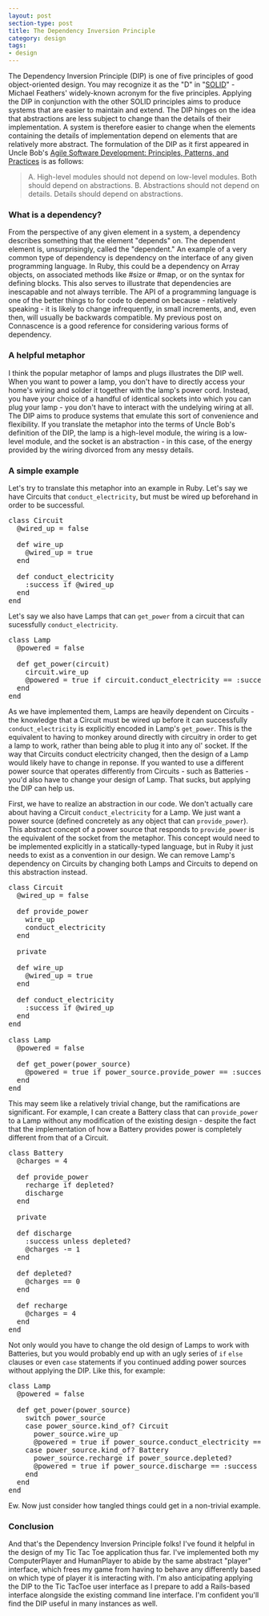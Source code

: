 ```yaml
---
layout: post
section-type: post
title: The Dependency Inversion Principle
category: design
tags:
- design
---
```

The Dependency Inversion Principle (DIP) is one of five principles of good object-oriented design. You may recognize it as the "D" in "[SOLID](https://en.wikipedia.org/wiki/SOLID_(object-oriented_design))" - Michael Feathers' widely-known acronym for the five principles. Applying the DIP in conjunction with the other SOLID principles aims to produce systems that are easier to maintain and extend. The DIP hinges on the idea that abstractions are less subject to change than the details of their implementation. A system is therefore easier to change when the elements containing the details of implementation depend on elements that are relatively more abstract. The formulation of the DIP as it first appeared in Uncle Bob's [Agile Software Development: Principles, Patterns, and Practices](http://www.amazon.com/Software-Development-Principles-Patterns-Practices/dp/0135974445) is as follows:

> A. High-level modules should not depend on low-level modules. Both should depend on abstractions.
> B. Abstractions should not depend on details. Details should depend on abstractions.

### What is a dependency?

From the perspective of any given element in a system, a dependency describes something that the element "depends" on. The dependent element is, unsurprisingly, called the "dependent." An example of a very common type of dependency is dependency on the interface of any given programming language. In Ruby, this could be a dependency on Array objects, on associated methods like #size or #map, or on the syntax for defining blocks. This also serves to illustrate that dependencies are inescapable and not always terrible. The API of a programming language is one of the better things to for code to depend on because - relatively speaking - it is likely to change infrequently, in small increments, and, even then, will usually be backwards compatible. My previous post on Connascence is a good reference for considering various forms of dependency.

### A helpful metaphor

I think the popular metaphor of lamps and plugs illustrates the DIP well. When you want to power a lamp, you don't have to directly access your home's wiring and solder it together with the lamp's power cord. Instead, you have your choice of a handful of identical sockets into which you can plug your lamp - you don't have to interact with the undelying wiring at all. The DIP aims to produce systems that emulate this sort of convenience and flexibility. If you translate the metaphor into the terms of Uncle Bob's definition of the DIP, the lamp is a high-level module, the wiring is a low-level module, and the socket is an abstraction - in this case, of the energy provided by the wiring divorced from any messy details.

### A simple example

Let's try to translate this metaphor into an example in Ruby. Let's say we have Circuits that ```conduct_electricity```, but must be wired up beforehand in order to be successful.

<pre style="text-align: left">
class Circuit
  @wired_up = false

  def wire_up
    @wired_up = true
  end

  def conduct_electricity
    :success if @wired_up
  end
end
</pre>

Let's say we also have Lamps that can ```get_power``` from a circuit that can sucessfully ```conduct_electricity```.

<pre style="text-align: left">
class Lamp
  @powered = false

  def get_power(circuit)
    circuit.wire_up
    @powered = true if circuit.conduct_electricity == :success
  end
end
</pre>

As we have implemented them, Lamps are heavily dependent on Circuits - the knowledge that a Circuit must be wired up before it can successfully ```conduct_electricity``` is explicitly encoded in Lamp's ```get_power```. This is the equivalent to having to monkey around directly with circuitry in order to get a lamp to work, rather than being able to plug it into any ol' socket. If the way that Circuits conduct electricity changed, then the design of a Lamp would likely have to change in reponse. If you wanted to use a different power source that operates differently from Circuits - such as Batteries - you'd also have to change your design of Lamp. That sucks, but applying the DIP can help us.

First, we have to realize an abstraction in our code. We don't actually care about having a Circuit ```conduct_electricity``` for a Lamp. We just want a power source (defined concretely as any object that can ```provide_power```). This abstract concept of a power source that responds to ```provide_power``` is the equivalent of the socket from the metaphor. This concept would need to be implemented explicitly in a statically-typed language, but in Ruby it just needs to exist as a convention in our design. We can remove Lamp's dependency on Circuits by changing both Lamps and Circuits to depend on this abstraction instead.

<pre style="text-align: left">
class Circuit
  @wired_up = false

  def provide_power
    wire_up
    conduct_electricity
  end

  private

  def wire_up
    @wired_up = true
  end

  def conduct_electricity
    :success if @wired_up
  end
end

class Lamp
  @powered = false

  def get_power(power_source)
    @powered = true if power_source.provide_power == :success
  end
end
</pre>

This may seem like a relatively trivial change, but the ramifications are significant. For example, I can create a Battery class that can ```provide_power``` to a Lamp without any modification of the existing design - despite the fact that the implementation of how a Battery provides power is completely different from that of a Circuit.

<pre style="text-align: left">
class Battery
  @charges = 4

  def provide_power
    recharge if depleted?
    discharge
  end

  private

  def discharge
    :success unless depleted?
    @charges -= 1
  end

  def depleted?
    @charges == 0
  end

  def recharge
    @charges = 4
  end
end
</pre>

Not only would you have to change the old design of Lamps to work with Batteries, but you would probably end up with an ugly series of ```if``` ```else``` clauses or even ```case``` statements if you continued adding power sources without applying the DIP. Like this, for example:

<pre style="text-align: left">
class Lamp
  @powered = false

  def get_power(power_source)
    switch power_source
    case power_source.kind_of? Circuit
      power_source.wire_up
      @powered = true if power_source.conduct_electricity == :success
    case power_source.kind_of? Battery
      power_source.recharge if power_source.depleted?
      @powered = true if power_source.discharge == :success
    end
  end
end
</pre>

Ew. Now just consider how tangled things could get in a non-trivial example.

### Conclusion

And that's the Dependency Inversion Principle folks! I've found it helpful in the design of my Tic Tac Toe application thus far. I've implemented both my ComputerPlayer and HumanPlayer to abide by the same abstract "player" interface, which frees my game from having to behave any differently based on which type of player it is interacting with. I'm also anticipating applying the DIP to the Tic TacToe user interface as I prepare to add a Rails-based interface alongside the existing command line interface. I'm confident you'll find the DIP useful in many instances as well.